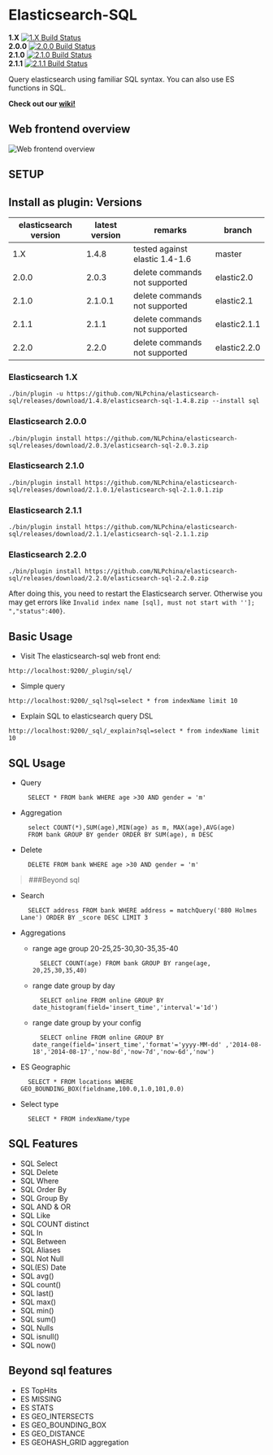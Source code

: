 Elasticsearch-SQL
=================
**1.X** [![1.X Build Status](https://travis-ci.org/NLPchina/elasticsearch-sql.svg?branch=master)](https://travis-ci.org/NLPchina/elasticsearch-sql) <br>
**2.0.0** [![2.0.0 Build Status](https://travis-ci.org/NLPchina/elasticsearch-sql.svg?branch=elastic2.0)](https://travis-ci.org/NLPchina/elasticsearch-sql)<br>
**2.1.0** [![2.1.0 Build Status](https://travis-ci.org/NLPchina/elasticsearch-sql.svg?branch=elastic2.1)](https://travis-ci.org/NLPchina/elasticsearch-sql)<br>
**2.1.1** [![2.1.1 Build Status](https://travis-ci.org/NLPchina/elasticsearch-sql.svg?branch=elastic2.1.1)](https://travis-ci.org/NLPchina/elasticsearch-sql)<br>

Query elasticsearch using familiar SQL syntax.
You can also use ES functions in SQL.

**Check out our [wiki!](https://github.com/NLPchina/elasticsearch-sql/wiki)**


## Web frontend overview

![Web frontend overview](https://cloud.githubusercontent.com/assets/9518816/5555009/ebe4b53c-8c93-11e4-88ad-96d805cc698f.png)


## SETUP

Install as plugin:
Versions
------------

| elasticsearch version | latest version | remarks                        | branch       |
| --------------------- | -------------  | -----------------------------  | ------------ |
| 1.X	                | 1.4.8          | tested against elastic 1.4-1.6 | master       |
| 2.0.0                 | 2.0.3          | delete commands not supported  | elastic2.0   |
| 2.1.0                 | 2.1.0.1        | delete commands not supported  | elastic2.1   |
| 2.1.1                 | 2.1.1          | delete commands not supported  | elastic2.1.1 |
| 2.2.0                 | 2.2.0          | delete commands not supported  | elastic2.2.0 |

### Elasticsearch 1.X
````
./bin/plugin -u https://github.com/NLPchina/elasticsearch-sql/releases/download/1.4.8/elasticsearch-sql-1.4.8.zip --install sql
````
### Elasticsearch 2.0.0
````
./bin/plugin install https://github.com/NLPchina/elasticsearch-sql/releases/download/2.0.3/elasticsearch-sql-2.0.3.zip 
````
### Elasticsearch 2.1.0
````
./bin/plugin install https://github.com/NLPchina/elasticsearch-sql/releases/download/2.1.0.1/elasticsearch-sql-2.1.0.1.zip 
````
### Elasticsearch 2.1.1
````
./bin/plugin install https://github.com/NLPchina/elasticsearch-sql/releases/download/2.1.1/elasticsearch-sql-2.1.1.zip 
````
### Elasticsearch 2.2.0
````
./bin/plugin install https://github.com/NLPchina/elasticsearch-sql/releases/download/2.2.0/elasticsearch-sql-2.2.0.zip 
````
After doing this, you need to restart the Elasticsearch server. Otherwise you may get errors like `Invalid index name [sql], must not start with '']; ","status":400}`.

## Basic Usage

* Visit The elasticsearch-sql web front end:
````
http://localhost:9200/_plugin/sql/
````


* Simple query
````
http://localhost:9200/_sql?sql=select * from indexName limit 10
````

* Explain SQL to elasticsearch query DSL
````
http://localhost:9200/_sql/_explain?sql=select * from indexName limit 10
```` 



## SQL Usage

* Query

        SELECT * FROM bank WHERE age >30 AND gender = 'm'

* Aggregation

        select COUNT(*),SUM(age),MIN(age) as m, MAX(age),AVG(age)
        FROM bank GROUP BY gender ORDER BY SUM(age), m DESC

* Delete

        DELETE FROM bank WHERE age >30 AND gender = 'm'


> ###Beyond sql

* Search

        SELECT address FROM bank WHERE address = matchQuery('880 Holmes Lane') ORDER BY _score DESC LIMIT 3
        

* Aggregations

	+ range age group 20-25,25-30,30-35,35-40

			SELECT COUNT(age) FROM bank GROUP BY range(age, 20,25,30,35,40)

	+ range date group by day

			SELECT online FROM online GROUP BY date_histogram(field='insert_time','interval'='1d')

	+ range date group by your config

			SELECT online FROM online GROUP BY date_range(field='insert_time','format'='yyyy-MM-dd' ,'2014-08-18','2014-08-17','now-8d','now-7d','now-6d','now')

* ES Geographic
		
		SELECT * FROM locations WHERE GEO_BOUNDING_BOX(fieldname,100.0,1.0,101,0.0)

* Select type

        SELECT * FROM indexName/type


## SQL Features

*  SQL Select
*  SQL Delete
*  SQL Where
*  SQL Order By
*  SQL Group By
*  SQL AND & OR
*  SQL Like
*  SQL COUNT distinct
*  SQL In
*  SQL Between
*  SQL Aliases
*  SQL Not Null
*  SQL(ES) Date
*  SQL avg()
*  SQL count()
*  SQL last()
*  SQL max()
*  SQL min()
*  SQL sum()
*  SQL Nulls
*  SQL isnull()
*  SQL now()

## Beyond sql features

*  ES TopHits
*  ES MISSING
*  ES STATS
*  ES GEO_INTERSECTS
*  ES GEO_BOUNDING_BOX
*  ES GEO_DISTANCE
*  ES GEOHASH_GRID aggregation



